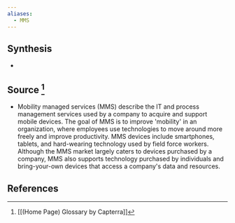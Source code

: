 ```yaml
---
aliases:
  - MMS
---
```

## Synthesis
- 
## Source [^1]
- Mobility managed services (MMS) describe the IT and process management services used by a company to acquire and support mobile devices. The goal of MMS is to improve 'mobility' in an organization, where employees use technologies to move around more freely and improve productivity. MMS devices include smartphones, tablets, and hard-wearing technology used by field force workers. Although the MMS market largely caters to devices purchased by a company, MMS also supports technology purchased by individuals and bring-your-own devices that access a company's data and resources.
## References

[^1]: [[(Home Page) Glossary by Capterra]]